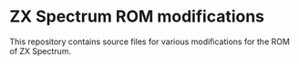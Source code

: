 # ZX Spectrum ROM modifications

This repository contains source files for various modifications 
for the ROM of ZX Spectrum.
